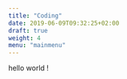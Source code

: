 ```yaml
---
title: "Coding"
date: 2019-06-09T09:32:25+02:00
draft: true
weight: 4
menu: "mainmenu"
---
```

hello world !